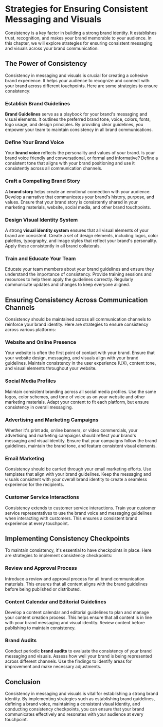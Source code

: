 Strategies for Ensuring Consistent Messaging and Visuals
===================================================================

Consistency is a key factor in building a strong brand identity. It establishes trust, recognition, and makes your brand memorable to your audience. In this chapter, we will explore strategies for ensuring consistent messaging and visuals across your brand communication.

The Power of Consistency
------------------------

Consistency in messaging and visuals is crucial for creating a cohesive brand experience. It helps your audience to recognize and connect with your brand across different touchpoints. Here are some strategies to ensure consistency:

### Establish Brand Guidelines

**Brand Guidelines** serve as a playbook for your brand's messaging and visual elements. It outlines the preferred brand tone, voice, colors, fonts, logo usage, and design principles. By providing clear guidelines, you empower your team to maintain consistency in all brand communications.

### Define Your Brand Voice

Your **brand voice** reflects the personality and values of your brand. Is your brand voice friendly and conversational, or formal and informative? Define a consistent tone that aligns with your brand positioning and use it consistently across all communication channels.

### Craft a Compelling Brand Story

A **brand story** helps create an emotional connection with your audience. Develop a narrative that communicates your brand's history, purpose, and values. Ensure that your brand story is consistently shared in your marketing materials, website, social media, and other brand touchpoints.

### Design Visual Identity System

A strong **visual identity system** ensures that all visual elements of your brand are consistent. Create a set of design elements, including logos, color palettes, typography, and image styles that reflect your brand's personality. Apply these consistently in all brand collaterals.

### Train and Educate Your Team

Educate your team members about your brand guidelines and ensure they understand the importance of consistency. Provide training sessions and resources to help them apply the guidelines correctly. Regularly communicate updates and changes to keep everyone aligned.

Ensuring Consistency Across Communication Channels
--------------------------------------------------

Consistency should be maintained across all communication channels to reinforce your brand identity. Here are strategies to ensure consistency across various platforms:

### Website and Online Presence

Your website is often the first point of contact with your brand. Ensure that your website design, messaging, and visuals align with your brand guidelines. Maintain consistency in the user experience (UX), content tone, and visual elements throughout your website.

### Social Media Profiles

Maintain consistent branding across all social media profiles. Use the same logos, color schemes, and tone of voice as on your website and other marketing materials. Adapt your content to fit each platform, but ensure consistency in overall messaging.

### Advertising and Marketing Campaigns

Whether it's print ads, online banners, or video commercials, your advertising and marketing campaigns should reflect your brand's messaging and visual identity. Ensure that your campaigns follow the brand guidelines, maintain the brand tone, and feature consistent visual elements.

### Email Marketing

Consistency should be carried through your email marketing efforts. Use templates that align with your brand guidelines. Keep the messaging and visuals consistent with your overall brand identity to create a seamless experience for the recipients.

### Customer Service Interactions

Consistency extends to customer service interactions. Train your customer service representatives to use the brand voice and messaging guidelines when interacting with customers. This ensures a consistent brand experience at every touchpoint.

Implementing Consistency Checkpoints
------------------------------------

To maintain consistency, it's essential to have checkpoints in place. Here are strategies to implement consistency checkpoints:

### Review and Approval Process

Introduce a review and approval process for all brand communication materials. This ensures that all content aligns with the brand guidelines before being published or distributed.

### Content Calendar and Editorial Guidelines

Develop a content calendar and editorial guidelines to plan and manage your content creation process. This helps ensure that all content is in line with your brand messaging and visual identity. Review content before publishing to maintain consistency.

### Brand Audits

Conduct periodic **brand audits** to evaluate the consistency of your brand messaging and visuals. Assess how well your brand is being represented across different channels. Use the findings to identify areas for improvement and make necessary adjustments.

Conclusion
----------

Consistency in messaging and visuals is vital for establishing a strong brand identity. By implementing strategies such as establishing brand guidelines, defining a brand voice, maintaining a consistent visual identity, and conducting consistency checkpoints, you can ensure that your brand communicates effectively and resonates with your audience at every touchpoint.
